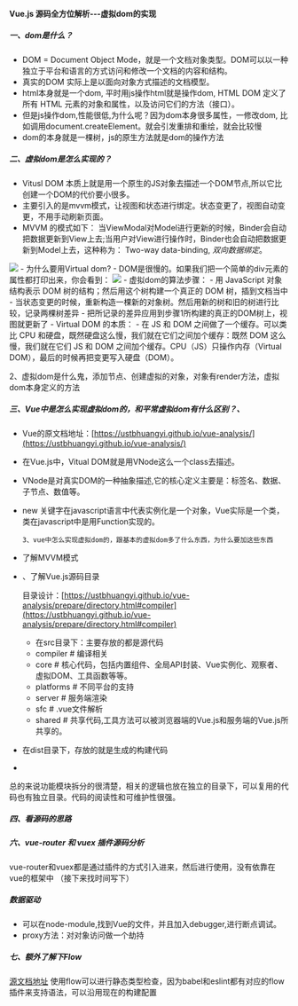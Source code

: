 #### Vue.js 源码全方位解析---虚拟dom的实现

##### 一、dom是什么？

  - DOM = Document Object Mode，就是一个文档对象类型。DOM可以以一种独立于平台和语言的方式访问和修改一个文档的内容和结构。
  - 真实的DOM 实际上是以面向对象方式描述的文档模型。
  - html本身就是一个dom, 平时用js操作html就是操作dom, HTML DOM 定义了所有 HTML 元素的对象和属性，以及访问它们的方法（接口）。
  - 但是js操作dom,性能很低,为什么呢？因为dom本身很多属性，一修改dom, 比如调用document.createElement。就会引发重排和重绘，就会比较慢
  - dom的本身就是一棵树，js的原生方法就是dom的操作方法

##### 二、虚拟dom是怎么实现的？

   - Vitusl DOM 本质上就是用一个原生的JS对象去描述一个DOM节点,所以它比创建一个DOM的代价要小很多。
   - 主要引入的是mvvm模式，让视图和状态进行绑定。状态变更了，视图自动变更，不用手动刷新页面。
   - MVVM 的模式如下： 当ViewModal对Model进行更新的时候，Binder会自动把数据更新到View上去;当用户对View进行操作时，Binder也会自动把数据更新到Model上去，这种称为： Two-way data-binding, *双向数据绑定*。
  <img src="images/vue/mvvm.png"> 
   -  为什么要用Virtual dom?
      -  DOM是很慢的。如果我们把一个简单的div元素的属性都打印出来，你会看到：
      <img src="images/Vue/dom.png">
   -  虚拟dom的算法步骤：
      -  用 JavaScript 对象结构表示 DOM 树的结构；然后用这个树构建一个真正的 DOM 树，插到文档当中
      -  当状态变更的时候，重新构造一棵新的对象树。然后用新的树和旧的树进行比较，记录两棵树差异
      -  把所记录的差异应用到步骤1所构建的真正的DOM树上，视图就更新了
   -  Virtual DOM 的本质：
      -  在 JS 和 DOM 之间做了一个缓存。可以类比 CPU 和硬盘，既然硬盘这么慢，我们就在它们之间加个缓存：既然 DOM 这么慢，我们就在它们 JS 和 DOM 之间加个缓存。CPU（JS）只操作内存（Virtual DOM），最后的时候再把变更写入硬盘（DOM）。  

2、虚拟dom是什么鬼，添加节点、创建虚拟的对象，对象有render方法，虚拟dom本身定义的方法
##### 三、Vue中是怎么实现虚拟dom的，和平常虚拟dom有什么区别？、

  - Vue的原文档地址：[https://ustbhuangyi.github.io/vue-analysis/](https://ustbhuangyi.github.io/vue-analysis/)
  - 在Vue.js中，Vitual DOM就是用VNode这么一个class去描述。 
  - VNode是对真实DOM的一种抽象描述,它的核心定义主要是：标签名、数据、子节点、数值等。
  - new 关键字在javascript语言中代表实例化是一个对象，Vue实际是一个类，类在javascript中是用Function实现的。


        3、vue中怎么实现虚拟dom的，跟基本的虚拟dom多了什么东西，为什么要加这些东西

  - 了解MVVM模式
  - 、了解Vue.js源码目录

    目录设计：[https://ustbhuangyi.github.io/vue-analysis/prepare/directory.html#compiler](https://ustbhuangyi.github.io/vue-analysis/prepare/directory.html#compiler)

    - 在src目录下：主要存放的都是源代码
    - compiler  # 编译相关
    - core      # 核心代码，包括内置组件、全局API封装、Vue实例化、观察者、虚拟DOM、工具函数等等。
    - platforms # 不同平台的支持
    - server    # 服务端渲染
    - sfc       # .vue文件解析
    - shared    # 共享代码,工具方法可以被浏览器端的Vue.js和服务端的Vue.js所共享的。
  

  - 在dist目录下，存放的就是生成的构建代码
  - 
  总的来说功能模块拆分的很清楚，相关的逻辑也放在独立的目录下，可以复用的代码也有独立目录。代码的阅读性和可维护性很强。

##### 四、看源码的思路


##### 六、vue-router 和 vuex 插件源码分析

  vue-router和vuex都是通过插件的方式引入进来，然后进行使用，没有依靠在vue的框架中
  （接下来找时间写下）
  
##### 数据驱动
 
  - 可以在node-module,找到Vue的文件，并且加入debugger,进行断点调试。
  - proxy方法：对对象访问做一个劫持
 
##### 七、额外了解下Flow

 [源文档地址](https://ustbhuangyi.github.io/vue-analysis/prepare/flow.html#%E4%B8%BA%E4%BB%80%E4%B9%88%E7%94%A8-flow)
 使用flow可以进行静态类型检查，因为babel和eslint都有对应的flow插件来支持语法，可以沿用现在的构建配置

